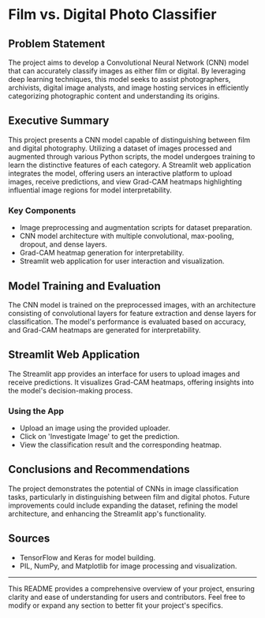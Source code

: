 # Film vs. Digital Photo Classifier

## Problem Statement
The project aims to develop a Convolutional Neural Network (CNN) model that can accurately classify images as either film or digital. By leveraging deep learning techniques, this model seeks to assist photographers, archivists, digital image analysts, and image hosting services in efficiently categorizing photographic content and understanding its origins.

## Executive Summary
This project presents a CNN model capable of distinguishing between film and digital photography. Utilizing a dataset of images processed and augmented through various Python scripts, the model undergoes training to learn the distinctive features of each category. A Streamlit web application integrates the model, offering users an interactive platform to upload images, receive predictions, and view Grad-CAM heatmaps highlighting influential image regions for model interpretability.

### Key Components
- Image preprocessing and augmentation scripts for dataset preparation.
- CNN model architecture with multiple convolutional, max-pooling, dropout, and dense layers.
- Grad-CAM heatmap generation for interpretability.
- Streamlit web application for user interaction and visualization.

<!-- ## File Directory / Table of Contents
```
- README.md
- code/
  - image_preprocessing.py
  - cnn_model_script.py
  - streamlit_app.py
- datasets/
  - film/
  - digital/
- models/
  - checkpoint_20-0.81.h5
- requirements.txt
``` -->

<!-- ## Installation and Setup
1. Clone the repository.
2. Install the required libraries: `pip install -r requirements.txt`.
3. Run the Streamlit app: `streamlit run streamlit_app.py`.

## Data Dictionary
| Feature       | Description                              |
|---------------|------------------------------------------|
| Image         | JPEG image files                  |
| Label         | Categorized as 'Film' or 'Digital'       | -->

## Model Training and Evaluation
The CNN model is trained on the preprocessed images, with an architecture consisting of convolutional layers for feature extraction and dense layers for classification. The model's performance is evaluated based on accuracy, and Grad-CAM heatmaps are generated for interpretability.

## Streamlit Web Application
The Streamlit app provides an interface for users to upload images and receive predictions. It visualizes Grad-CAM heatmaps, offering insights into the model's decision-making process.

### Using the App
- Upload an image using the provided uploader.
- Click on 'Investigate Image' to get the prediction.
- View the classification result and the corresponding heatmap.

## Conclusions and Recommendations
The project demonstrates the potential of CNNs in image classification tasks, particularly in distinguishing between film and digital photos. Future improvements could include expanding the dataset, refining the model architecture, and enhancing the Streamlit app's functionality.

## Sources
<!-- - Image dataset: [Specify dataset source if applicable] -->
- TensorFlow and Keras for model building.
- PIL, NumPy, and Matplotlib for image processing and visualization.

---

This README provides a comprehensive overview of your project, ensuring clarity and ease of understanding for users and contributors. Feel free to modify or expand any section to better fit your project's specifics.